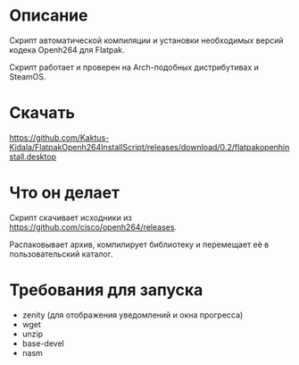 # Описание
Скрипт автоматической компиляции и установки необходимых версий кодека Openh264 для Flatpak.

Скрипт работает и проверен на Arch-подобных дистрибутивах и SteamOS.

# Скачать
https://github.com/Kaktus-Kidala/FlatpakOpenh264InstallScript/releases/download/0.2/flatpakopenhinstall.desktop


# Что он делает
Скрипт скачивает исходники из https://github.com/cisco/openh264/releases.

Распаковывает архив, компилирует библиотеку и перемещает её в пользовательский каталог. 

# Требования для запуска
* zenity (для отображения уведомлений и окна прогресса)
* wget
* unzip
* base-devel
* nasm 
